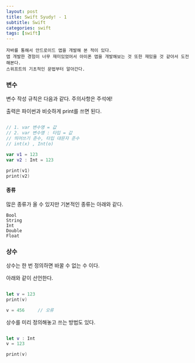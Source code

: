 ```yaml
---
layout: post
title: Swift Syudy! - 1
subtitle: Swift
categories: swift
tags: [swift]
---
```


```
자바를 통해서 안드로이드 앱을 개발해 본 적이 있다.
앱 개발한 경험이 너무 재미있었어서 아이폰 앱을 개발해보는 것 또한 재밌을 것 같아서 도전 해본다.
스위프트의 기초적인 문법부터 알아간다.
```

### 변수

변수 작성 규칙은 다음과 같다. 주의사항은 주석에!

출력은 파이썬과 비슷하게 print를 쓰면 된다.


```swift

// 1. var 변수명 = 값
// 2. var 변수명 : 타입 = 값
// 띄어쓰기 준수, 타입 대문자 준수
// int(x) , Int(o)

var v1 = 123
var v2 : Int = 123

print(v1)
print(v2)

```

#### 종류

많은 종류가 올 수 있지만 기본적인 종류는 아래와 같다.

```
Bool
String
Int
Double
Float

```




### 상수

상수는 한 번 정의하면 바꿀 수 없는 수 이다.

아래와 같이 선언한다.

```swift

let v = 123
print(v)

v = 456     // 오류

```

상수를 미리 정의해놓고 쓰는 방법도 있다.

```swift

let v : Int
v = 123

print(v)

```
